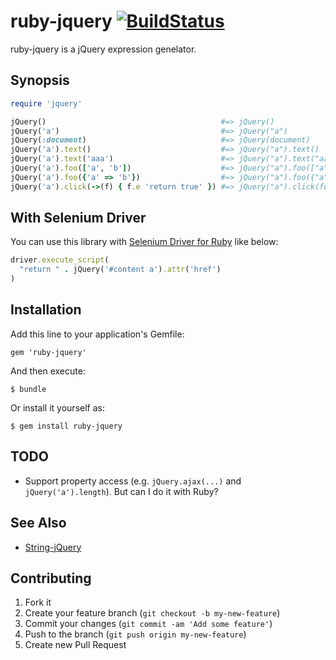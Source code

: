 # ruby-jquery  [![BuildStatus](https://secure.travis-ci.org/kentaro/ruby-jquery.png)](http://travis-ci.org/kentaro/ruby-jquery)

ruby-jquery is a jQuery expression genelator.

## Synopsis

```ruby
require 'jquery'

jQuery()                                       #=> jQuery()
jQuery('a')                                    #=> jQuery("a")
jQuery(:document)                              #=> jQuery(document)
jQuery('a').text()                             #=> jQuery("a").text()
jQuery('a').text('aaa')                        #=> jQuery("a").text("aaa")
jQuery('a').foo(['a', 'b'])                    #=> jQuery("a").foo(["a","b"])
jQuery('a').foo({'a' => 'b'})                  #=> jQuery("a").foo({"a":"b"})
jQuery('a').click(->(f) { f.e 'return true' }) #=> jQuery("a").click(function (e) { return true })
```

## With Selenium Driver

You can use this library with [Selenium Driver for Ruby](http://code.google.com/p/selenium/wiki/RubyBindings) like below:

```ruby
driver.execute_script(
  "return " . jQuery('#content a').attr('href')
)
```

## Installation

Add this line to your application's Gemfile:

    gem 'ruby-jquery'

And then execute:

    $ bundle

Or install it yourself as:

    $ gem install ruby-jquery

## TODO

  * Support property access (e.g. `jQuery.ajax(...)` and `jQuery('a').length`). But can I do it with Ruby?

## See Also

  * [String-jQuery](https://github.com/motemen/String-jQuery)

## Contributing

1. Fork it
2. Create your feature branch (`git checkout -b my-new-feature`)
3. Commit your changes (`git commit -am 'Add some feature'`)
4. Push to the branch (`git push origin my-new-feature`)
5. Create new Pull Request
